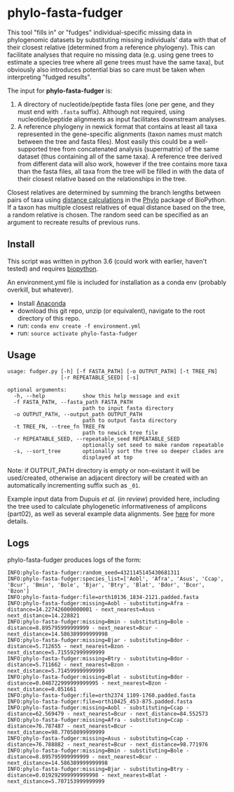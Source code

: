 # phylo-fasta-fudger

This tool "fills in" or "fudges" individual-specific missing data in phylogenomic datasets by substituting missing individuals' data with that of their closest relative (determined from a reference phylogeny). This can facilitate analyses that require no missing data (e.g. using gene trees to estimate a species tree where all gene trees must have the same taxa), but obviously also introduces potential bias so care must be taken when interpreting "fudged results".

The input for **phylo-fasta-fudger** is:
1. A directory of nucleotide/peptide fasta files (one per gene, and they must end with `.fasta` suffix). Although not required, using nucleotide/peptide alignments as input facilitates downstream analyses.
2. A reference phylogeny in newick format that contains at least all taxa represented in the gene-specific alignments (taxon names must match between the tree and fasta files). Most easily this could be a well-supported tree from concatenated analysis (supermatrix) of the same dataset (thus containing all of the same taxa). A reference tree derived from different data will also work, however if the tree contains more taxa than the fasta files, all taxa from the tree will be filled in with the data of their closest relative based on the relationships in the tree.

Closest relatives are determined by summing the branch lengths between pairs of taxa using [distance calculations](https://github.com/biopython/biopython/blob/master/Bio/Phylo/BaseTree.py#L482) in the [Phylo](http://biopython.org/wiki/Phylo) package of BioPython. If a taxon has multiple closest relatives of equal distance based on the tree, a random relative is chosen. The random seed can be specified as an argument to recreate results of previous runs.

## Install

This script was written in python 3.6 (could work with earlier, haven't tested) and requires [biopython](http://biopython.org/).

An environment.yml file is included for installation as a conda env (probably overkill, but whatever).

 - Install [Anaconda](https://www.anaconda.com/download/)
 - download this git repo, unzip (or equivalent), navigate to the root directory of this repo.
 - run: `conda env create -f environment.yml`
 - run: `source activate phylo-fasta-fudger`

## Usage
 
```
usage: fudger.py [-h] [-f FASTA_PATH] [-o OUTPUT_PATH] [-t TREE_FN]
                 [-r REPEATABLE_SEED] [-s]

optional arguments:
  -h, --help            show this help message and exit
  -f FASTA_PATH, --fasta_path FASTA_PATH
                        path to input fasta directory
  -o OUTPUT_PATH, --output_path OUTPUT_PATH
                        path to output fasta directory
  -t TREE_FN, --tree_fn TREE_FN
                        path to newick tree file
  -r REPEATABLE_SEED, --repeatable_seed REPEATABLE_SEED
                        optionally set seed to make random repeatable
  -s, --sort_tree       optionally sort the tree so deeper clades are
                        displayed at top
```

Note: if OUTPUT_PATH directory is empty or non-existant it will be used/created, otherwise an adjacent directory will be created with an automatically incrementing suffix such as `_01`.

Example input data from Dupuis *et al.* (*in review*) provided here, including the tree used to calculate phylogenetic informativeness of amplicons (part02), as well as several example data alignments. See [here](https://github.com/popphylotools/HiMAP) for more details.

## Logs

phylo-fasta-fudger produces logs of the form:
```
INFO:phylo-fasta-fudger:random_seed=4321145145430681311
INFO:phylo-fasta-fudger:species_list=['Aobl', 'Afra', 'Asus', 'Ccap', 'Bcur', 'Bmin', 'Bole', 'Bjar', 'Btry', 'Blat', 'Bdor', 'Bcor', 'Bzon']
INFO:phylo-fasta-fudger:file=orth10136_1834-2121.padded.fasta
INFO:phylo-fasta-fudger:missing=Aobl - substituting=Afra - distance=14.227426000000001 - next_nearest=Asus - next_distance=14.228821
INFO:phylo-fasta-fudger:missing=Bmin - substituting=Bole - distance=8.895795999999999 - next_nearest=Bcur - next_distance=14.586389999999998
INFO:phylo-fasta-fudger:missing=Bjar - substituting=Bdor - distance=5.712655 - next_nearest=Bzon - next_distance=5.715592999999999
INFO:phylo-fasta-fudger:missing=Btry - substituting=Bdor - distance=5.711662 - next_nearest=Bzon - next_distance=5.714599999999999
INFO:phylo-fasta-fudger:missing=Blat - substituting=Bdor - distance=0.048722999999999995 - next_nearest=Bzon - next_distance=0.051661
INFO:phylo-fasta-fudger:file=orth2374_1109-1760.padded.fasta
INFO:phylo-fasta-fudger:file=orth10425_453-875.padded.fasta
INFO:phylo-fasta-fudger:missing=Aobl - substituting=Ccap - distance=62.569479 - next_nearest=Bcur - next_distance=84.552573
INFO:phylo-fasta-fudger:missing=Afra - substituting=Ccap - distance=76.787487 - next_nearest=Bcur - next_distance=98.77058099999999
INFO:phylo-fasta-fudger:missing=Asus - substituting=Ccap - distance=76.788882 - next_nearest=Bcur - next_distance=98.771976
INFO:phylo-fasta-fudger:missing=Bmin - substituting=Bole - distance=8.895795999999999 - next_nearest=Bcur - next_distance=14.586389999999998
INFO:phylo-fasta-fudger:missing=Bjar - substituting=Btry - distance=0.019292999999999998 - next_nearest=Blat - next_distance=5.707153999999999
```

